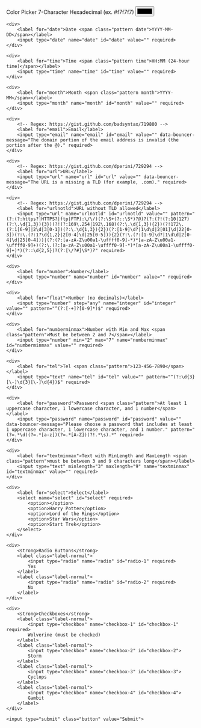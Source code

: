 <form data-validate>
	<div>
		<label for="color">Color Picker <span class="pattern color">7-Character Hexadecimal (ex. #f7f7f7)</span></label>
		<input type="color" name="color" id="color" value="" pattern="#?([a-fA-F0-9]{6}|[a-fA-F0-9]{3})" required>
	</div>

	<div>
		<label for="date">Date <span class="pattern date">YYYY-MM-DD</span></label>
		<input type="date" name="date" id="date" value="" required>
	</div>

	<div>
		<label for="time">Time <span class="pattern time">HH:MM (24-hour time)</span></label>
		<input type="time" name="time" id="time" value="" required>
	</div>

	<div>
		<label for="month">Month <span class="pattern month">YYYY-MM</span></label>
		<input type="month" name="month" id="month" value="" required>
	</div>

	<div>
		<!-- Regex: https://gist.github.com/badsyntax/719800 -->
		<label for="email">Email</label>
		<input type="email" name="email" id="email" value="" data-bouncer-message="The domain portion of the email address is invalid (the portion after the @)." required>
	</div>

	<div>
		<!-- Regex: https://gist.github.com/dperini/729294 -->
		<label for="url">URL</label>
		<input type="url" name="url" id="url" value="" data-bouncer-message="The URL is a missing a TLD (for example, .com)." required>
	</div>

	<div>
		<!-- Regex: https://gist.github.com/dperini/729294 -->
		<label for="urlnotld">URL without TLD allowed</label>
		<input type="url" name="urlnotld" id="urlnotld" value="" pattern="(?:(?:https?|HTTPS?|ftp|FTP):\/\/)(?:\S+(?::\S*)?@)?(?:(?!(?:10|127)(?:\.\d{1,3}){3})(?!(?:169\.254|192\.168)(?:\.\d{1,3}){2})(?!172\.(?:1[6-9]|2\d|3[0-1])(?:\.\d{1,3}){2})(?:[1-9]\d?|1\d\d|2[01]\d|22[0-3])(?:\.(?:1?\d{1,2}|2[0-4]\d|25[0-5])){2}(?:\.(?:[1-9]\d?|1\d\d|2[0-4]\d|25[0-4]))|(?:(?:[a-zA-Z\u00a1-\uffff0-9]-*)*[a-zA-Z\u00a1-\uffff0-9]+)(?:\.(?:[a-zA-Z\u00a1-\uffff0-9]-*)*[a-zA-Z\u00a1-\uffff0-9]+)*)(?::\d{2,5})?(?:[\/?#]\S*)?" required>
	</div>

	<div>
		<label for="number">Number</label>
		<input type="number" name="number" id="number" value="" required>
	</div>

	<div>
		<label for="float">Number (no decimals)</label>
		<input type="number" step="any" name="integer" id="integer" value="" pattern="^(?:[-+]?[0-9]*)$" required>
	</div>

	<div>
		<label for="numberminmax">Number with Min and Max <span class="pattern">Must be between 2 and 7</span></label>
		<input type="number" min="2" max="7" name="numberminmax" id="numberminmax" value="" required>
	</div>

	<div>
		<label for="tel">Tel <span class="pattern">123-456-7890</span></label>
		<input type="text" name="tel" id="tel" value="" pattern="^(?:\d{3}[\-]\d{3}[\-]\d{4})$" required>
	</div>

	<div>
		<label for="password">Password <span class="pattern">At least 1 uppercase character, 1 lowercase character, and 1 number</span></label>
		<input type="password" name="password" id="password" value="" data-bouncer-message="Please choose a password that includes at least 1 uppercase character, 1 lowercase character, and 1 number." pattern="(?=.*\d)(?=.*[a-z])(?=.*[A-Z])(?!.*\s).*" required>
	</div>

	<div>
		<label for="textminmax">Text with MinLength and MaxLength <span class="pattern">must be between 3 and 9 characters long</span></label>
		<input type="text" minlength="3" maxlength="9" name="textminmax" id="textminmax" value="" required>
	</div>

	<div>
		<label for="select">Select</label>
		<select name="select" id="select" required>
			<option></option>
			<option>Harry Potter</option>
			<option>Lord of the Rings</option>
			<option>Star Wars</option>
			<option>Start Trek</option>
		</select>
	</div>

	<div>
		<strong>Radio Buttons</strong>
		<label class="label-normal">
			<input type="radio" name="radio" id="radio-1" required>
			Yes
		</label>
		<label class="label-normal">
			<input type="radio" name="radio" id="radio-2" required>
			No
		</label>
	</div>

	<div>
		<strong>Checkboxes</strong>
		<label class="label-normal">
			<input type="checkbox" name="checkbox-1" id="checkbox-1" required>
			Wolverine (must be checked)
		</label>
		<label class="label-normal">
			<input type="checkbox" name="checkbox-2" id="checkbox-2">
			Storm
		</label>
		<label class="label-normal">
			<input type="checkbox" name="checkbox-3" id="checkbox-3">
			Cyclops
		</label>
		<label class="label-normal">
			<input type="checkbox" name="checkbox-4" id="checkbox-4">
			Gambit
		</label>
	</div>

	<input type="submit" class="button" value="Submit">
</form>